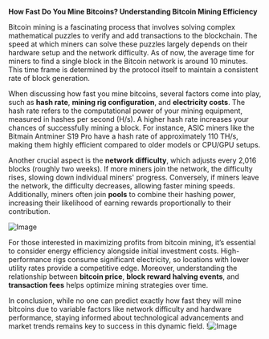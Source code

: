 **How Fast Do You Mine Bitcoins? Understanding Bitcoin Mining Efficiency**

Bitcoin mining is a fascinating process that involves solving complex mathematical puzzles to verify and add transactions to the blockchain. The speed at which miners can solve these puzzles largely depends on their hardware setup and the network difficulty. As of now, the average time for miners to find a single block in the Bitcoin network is around 10 minutes. This time frame is determined by the protocol itself to maintain a consistent rate of block generation.

When discussing how fast you mine bitcoins, several factors come into play, such as **hash rate**, **mining rig configuration**, and **electricity costs**. The hash rate refers to the computational power of your mining equipment, measured in hashes per second (H/s). A higher hash rate increases your chances of successfully mining a block. For instance, ASIC miners like the Bitmain Antminer S19 Pro have a hash rate of approximately 110 TH/s, making them highly efficient compared to older models or CPU/GPU setups.

Another crucial aspect is the **network difficulty**, which adjusts every 2,016 blocks (roughly two weeks). If more miners join the network, the difficulty rises, slowing down individual miners' progress. Conversely, if miners leave the network, the difficulty decreases, allowing faster mining speeds. Additionally, miners often join **pools** to combine their hashing power, increasing their likelihood of earning rewards proportionally to their contribution.

![Image](https://github.com/user-attachments/assets/590b50a7-4459-4e76-8a31-559aed223621)

For those interested in maximizing profits from bitcoin mining, it’s essential to consider energy efficiency alongside initial investment costs. High-performance rigs consume significant electricity, so locations with lower utility rates provide a competitive edge. Moreover, understanding the relationship between **bitcoin price**, **block reward halving events**, and **transaction fees** helps optimize mining strategies over time.

In conclusion, while no one can predict exactly how fast they will mine bitcoins due to variable factors like network difficulty and hardware performance, staying informed about technological advancements and market trends remains key to success in this dynamic field. !![Image](https://github.com/user-attachments/assets/590b50a7-4459-4e76-8a31-559aed223621)